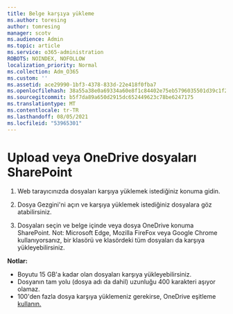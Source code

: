 ```yaml
---
title: Belge karşıya yükleme
ms.author: toresing
author: tomresing
manager: scotv
ms.audience: Admin
ms.topic: article
ms.service: o365-administration
ROBOTS: NOINDEX, NOFOLLOW
localization_priority: Normal
ms.collection: Adm_O365
ms.custom: ''
ms.assetid: ace29990-1bf3-4378-833d-22e418f0fba7
ms.openlocfilehash: 38a55a38e0a69334a60e8f1c84402e75eb5796035501d39c1f217fe194dae432
ms.sourcegitcommit: b5f7da89a650d2915dc652449623c78be6247175
ms.translationtype: MT
ms.contentlocale: tr-TR
ms.lasthandoff: 08/05/2021
ms.locfileid: "53965301"
---
```

# <a name="upload-files-to-onedrive-or-sharepoint"></a>Upload veya OneDrive dosyaları SharePoint

1. Web tarayıcınızda dosyaları karşıya yüklemek istediğiniz konuma gidin.
    
2. Dosya Gezgini'ni açın ve karşıya yüklemek istediğiniz dosyalara göz atabilirsiniz.
    
3. Dosyaları seçin ve belge içinde veya dosya OneDrive konuma SharePoint. Not: Microsoft Edge, Mozilla FireFox veya Google Chrome kullanıyorsanız, bir klasörü ve klasördeki tüm dosyaları da karşıya yükleyebilirsiniz.
    
**Notlar:**

- Boyutu 15 GB'a kadar olan dosyaları karşıya yükleyebilirsiniz. 
- Dosyanın tam yolu (dosya adı da dahil) uzunluğu 400 karakteri aşıyor olamaz. 
- 100'den fazla dosya karşıya yüklemeniz gerekirse, OneDrive eşitleme [kullanın.](https://go.microsoft.com/fwlink/?linkid=866427) 
  

